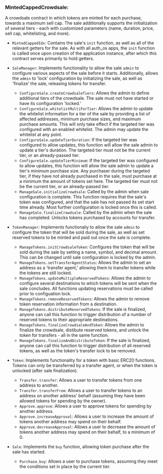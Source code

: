 ### MintedCappedCrowdsale: 

A crowdsale contract in which tokens are minted for each purchase, towards a maximum sell cap. The sale additionally supports the initialization of several tiers - each with customized parameters (name, duration, price, sell cap, whitelisting, and more).

- `MintedCappedIdx`: Contains the sale's `init` function, as well as all of the relevant getters for the sale. As with all auth_os apps, the `init` function is called once upon creation of the application instance, after which this contract serves primarily to hold getters.

- `SaleManager`: Implements functionality to allow the sale `admin` to configure various aspects of the sale before it starts. Additionally, allows the `admin` to 'lock' configuration by initializing the sale, as well as 'finalize' the sale, releasing tokens for transfer.

    - `ConfigureSale.createCrowdsaleTiers`: Allows the admin to define additional tiers of the crowdsale. The sale must not have started or have its configuration 'locked.'
    - `ConfigureSale.whitelistMultiForTier`: Allows the admin to update the whitelist information for a tier of the sale by providing a list of affected addresses, minimum purchase sizes, and maximum purchase amounts. This will only take effect if the targeted tier was configured with an enabled whitelist. The admin may update the whitelist at any point.
    - `ConfigureSale.updateTierDuration`: If the targeted tier was configured to allow updates, this function will allow the sale admin to update a tier's duration. The targeted tier must not be the current tier, or an already-passed tier.
    - `ConfigureSale.updateTierMinimum`: If the targeted tier was configured to allow updates, this function will allow the sale admin to update a tier's minimum purchase size. Any purchaser during the targeted tier, if they have not already purchased in the sale, must purchase at a minimum the amount of tokens set here. The targeted tier must not be the current tier, or an already-passed tier.
    - `ManageSale.initializeCrowdsale`: Called by the admin when sale configuration is complete. This function requires that the sale's token was configured, and that the sale has not passed its set start time already. Most further configuration is locked once this is called.
    - `ManageSale.finalizeCrowdsale`: Called by the admin when the sale has completed. Unlocks tokens purchased by accounts for transfer.

- `TokenManager`: Implements functionaliy to allow the sale `admin` to configure the token that will be sold during the sale, as well as set reserved tokens to be minted and paid out once the sale is complete.

    - `ManageTokens.initCrowdsaleToken`: Configures the token that will be sold during the sale by setting a name, symbol, and decimal amount. This can be changed until sale configuration is locked by the admin.
    - `ManageTokens.setTransferAgentStatus`: Allows the admin to set an address as a 'transfer agent,' allowing them to transfer tokens while the tokens are still locked.
    - `ManageTokens.updateMultipleReservedTokens`: Allows the admin to configure several destinations to which tokens will be sent when the sale concludes. All functions updating reservations must be called prior to configuation lock.
    - `ManageTokens.removeReservedTokens`: Allows the admin to remove token reservation information from a destination.
    - `ManageTokens.distributeReservedTokens`: If the sale is finalized, anyone can call this function to trigger distribution of a number of reserved tokens to their appropriate destinations.
    - `ManageTokens.finalizeCrowdsaleAndToken`: Allows the admin to finalize the crowdsale, distibute reserved tokens, and unlock the token for transfers - all in the same function.
    - `ManageTokens.finalizeAndDistributeToken`: If the sale is finalized, anyone can call this function to trigger distribution of all reserved tokens, as well as the token's transfer lock to be removed.

- `Token`: Implements functionality for a token with basic ERC20 functions. Tokens can only be transferred by a transfer agent, or when the token is unlocked (after sale finalization).

    - `Transfer.transfer`: Allows a user to transfer tokens from one address to another.
    - `Transfer.transferFrom`: Allows a user to transfer tokens to an address on another address' behalf (assuming they have been allowed tokens for spending by the owner).
    - `Approve.approve`: Allows a user to approve tokens for spending by another address.
    - `Approve.increaseApproval`: Allows a user to increase the amount of tokens another address may spend on their behalf.
    - `Approve.decreaseApproval`: Allows a user to decrease the amount of tokens another address may spend on their behalf, to a minimum of 0.

- `Sale`: Implements the `buy` function, allowing token purchase after the sale has started.

    - `Purchase.buy`: Allows a user to purchase tokens, assuming they meet the conditions set in place by the current tier.
